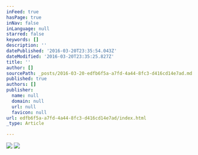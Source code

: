 ```yaml
---
inFeed: true
hasPage: true
inNav: false
inLanguage: null
starred: false
keywords: []
description: ''
datePublished: '2016-03-20T23:35:54.043Z'
dateModified: '2016-03-20T23:35:25.827Z'
title: ''
author: []
sourcePath: _posts/2016-03-20-edfb6f5a-a7fd-4a44-8fc3-d416cd14e7ad.md
published: true
authors: []
publisher:
  name: null
  domain: null
  url: null
  favicon: null
url: edfb6f5a-a7fd-4a44-8fc3-d416cd14e7ad/index.html
_type: Article

---
```

![](https://the-grid-user-content.s3-us-west-2.amazonaws.com/94afd18d-9785-486a-b64c-10576a892a7f.jpg)
![](https://the-grid-user-content.s3-us-west-2.amazonaws.com/bf07ea03-8139-4036-a4e4-ba99af5711a2.jpg)